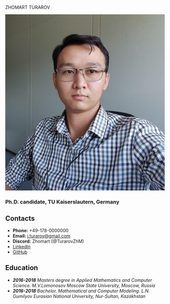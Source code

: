  ZHOMART TURAROV

<img src="assets/turarov.jpg" />

### Ph.D. candidate, TU Kaiserslautern, Germany

## Contacts

* **Phone:** +49-178-0000000
* **Email:** j.turarov@gmail.com
* **Discord:** Zhomart (@TurarovZhM)
* [LinkedIn](https://www.linkedin.com/in/zhomart-turarov-b45580131/)
* [GitHub](https://github.com/turarovzhm)

## Education
* **_2016-2018_** _Masters degree in Applied Mathematics and Computer Science. M.V.Lomonosov Moscow State University, Moscow, Russia_
* **_2016-2018_** _Bachelor. Mathematical and Computer Modeling. L.N. Gumilyov Eurasian National University, Nur-Sultan, Kazakhstan_
